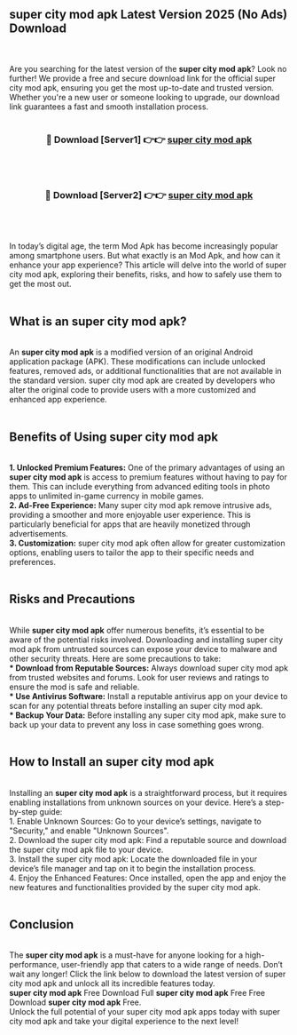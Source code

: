 ## super city mod apk Latest Version 2025 (No Ads) Download
<br><br>
Are you searching for the latest version of the <strong>super city mod apk</strong>? Look no further! We provide a free and secure download link for the official super city mod apk, ensuring you get the most up-to-date and trusted version. Whether you're a new user or someone looking to upgrade, our download link guarantees a fast and smooth installation process.
<br>
<br>
<div align="center">
<h3>🔴 Download [Server1] 👉👉 <a href="https://modyolo.store/super_city_mod_apk">super city mod apk</a></h3><br>
<br>
<h3>🔴 Download [Server2] 👉👉 <a href="https://modyolo.store/super_city_mod_apk">super city mod apk</a></h3><br>
</div>
<br>
<br>
In today’s digital age, the term Mod Apk has become increasingly popular among smartphone users. But what exactly is an Mod Apk, and how can it enhance your app experience? This article will delve into the world of super city mod apk, exploring their benefits, risks, and how to safely use them to get the most out.
<br>
<br>
<h2>What is an super city mod apk?</h2>
<br>
An <strong>super city mod apk</strong> is a modified version of an original Android application package (APK). These modifications can include unlocked features, removed ads, or additional functionalities that are not available in the standard version. super city mod apk are created by developers who alter the original code to provide users with a more customized and enhanced app experience.
<br>
<br>
<h2>Benefits of Using super city mod apk</h2>
<br>
<strong> 1. Unlocked Premium Features:</strong> One of the primary advantages of using an <strong>super city mod apk</strong> is access to premium features without having to pay for them. This can include everything from advanced editing tools in photo apps to unlimited in-game currency in mobile games.
<br>
<strong> 2. Ad-Free Experience:</strong> Many super city mod apk remove intrusive ads, providing a smoother and more enjoyable user experience. This is particularly beneficial for apps that are heavily monetized through advertisements.
<br>
<strong> 3. Customization:</strong> super city mod apk often allow for greater customization options, enabling users to tailor the app to their specific needs and preferences.
<br>
<br>
<h2>Risks and Precautions</h2>
<br>
While <strong>super city mod apk</strong> offer numerous benefits, it’s essential to be aware of the potential risks involved. Downloading and installing super city mod apk from untrusted sources can expose your device to malware and other security threats. Here are some precautions to take:
<br>
<strong> * Download from Reputable Sources:</strong> Always download super city mod apk from trusted websites and forums. Look for user reviews and ratings to ensure the mod is safe and reliable.
<br>
<strong> * Use Antivirus Software:</strong> Install a reputable antivirus app on your device to scan for any potential threats before installing an super city mod apk.
<br>
<strong> * Backup Your Data:</strong> Before installing any super city mod apk, make sure to back up your data to prevent any loss in case something goes wrong.
<br>
<br>
<h2>How to Install an super city mod apk</h2>
<br>
Installing an <strong>super city mod apk</strong> is a straightforward process, but it requires enabling installations from unknown sources on your device. Here’s a step-by-step guide:
<br>
 1. Enable Unknown Sources: Go to your device’s settings, navigate to "Security," and enable "Unknown Sources".
<br>
 2. Download the super city mod apk: Find a reputable source and download the super city mod apk file to your device.
<br>
 3. Install the super city mod apk: Locate the downloaded file in your device’s file manager and tap on it to begin the installation process.
<br>
 4. Enjoy the Enhanced Features: Once installed, open the app and enjoy the new features and functionalities provided by the super city mod apk.
<br>
<br>
<h2><strong>Conclusion</strong></h2>
<br>
The <strong>super city mod apk</strong> is a must-have for anyone looking for a high-performance, user-friendly app that caters to a wide range of needs. Don’t wait any longer! Click the link below to download the latest version of super city mod apk and unlock all its incredible features today.
<br>
<strong>super city mod apk</strong> Free Download Full <strong>super city mod apk</strong> Free Free Download <strong>super city mod apk</strong> Free.
<br>
Unlock the full potential of your super city mod apk apps today with super city mod apk and take your digital experience to the next level!

